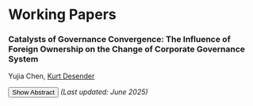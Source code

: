 # Working Papers
### Catalysts of Governance Convergence: The Influence of Foreign Ownership on the Change of Corporate Governance System 
Yujia Chen, <a href="https://business.uc3m.es/en/faculty/profesor/perfil/kurt-desender">Kurt Desender</a>

<button onclick="toggleAbstract()" style="margin-bottom: 10px;">Show Abstract</button>
_(Last updated: June 2025)_

<div id="abstract" style="display: none; border-left: 3px solid #ccc; padding-left: 10px; margin-bottom: 20px; text-align: justify;">
This study investigates how foreign institutional investors influence the structural transformation of corporate governance (CG) systems in Japan, a stakeholder-oriented economy. We examine whether Anglo-American foreign ownership increases the likelihood of firms adopting the U.S.-style “audit committee” system, replacing Japan’s traditional dual-board “auditor board” system. Our findings indicate that active foreign investors, particularly from Anglo-American governance systems where unitary boards with audit committees are the norm, play a pivotal role in driving this transition. The effect is amplified in firms with high information asymmetry, where enhanced board oversight can mitigate governance risks. Conversely, firms that are deeply embedded in Japan’s traditional governance model, characterized by cross-shareholdings and long-term employment ties, exhibit stronger resistance to CG system change. Finally, we find that the adoption of the audit committee system is not merely symbolic when active foreign ownership is high. Rather than making superficial adjustments, firms substantively enhance board independence, signaling meaningful governance reform beyond baseline compliance requirements.
</div>

<script>
function toggleAbstract() {
  var x = document.getElementById("abstract");
  var btn = event.target;
  if (x.style.display === "none") {
    x.style.display = "block";
    btn.textContent = "Hide Abstract";
  } else {
    x.style.display = "none";
    btn.textContent = "Show Abstract";
  }
}
</script>

